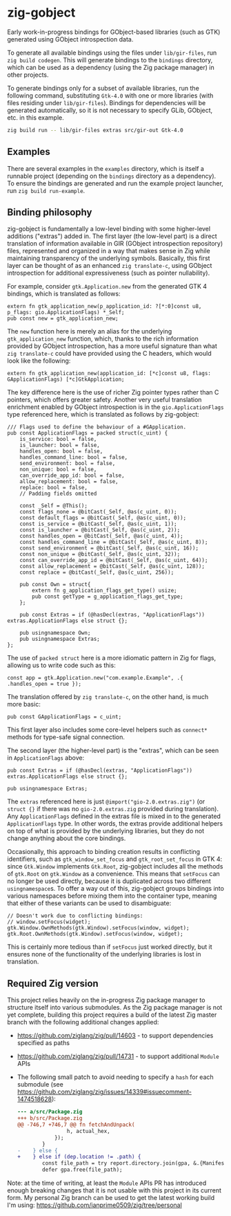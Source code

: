 # zig-gobject

Early work-in-progress bindings for GObject-based libraries (such as GTK)
generated using GObject introspection data.

To generate all available bindings using the files under `lib/gir-files`, run
`zig build codegen`. This will generate bindings to the `bindings` directory,
which can be used as a dependency (using the Zig package manager) in other
projects.

To generate bindings only for a subset of available libraries, run the following
command, substituting `Gtk-4.0` with one or more libraries (with files residing
under `lib/gir-files`). Bindings for dependencies will be generated
automatically, so it is not necessary to specify GLib, GObject, etc. in this
example.

```sh
zig build run -- lib/gir-files extras src/gir-out Gtk-4.0
```

## Examples

There are several examples in the `examples` directory, which is itself a
runnable project (depending on the `bindings` directory as a dependency). To
ensure the bindings are generated and run the example project launcher, run
`zig build run-example`.

## Binding philosophy

zig-gobject is fundamentally a low-level binding with some higher-level
additions ("extras") added in. The first layer (the low-level part) is a direct
translation of information available in GIR (GObject introspection repository)
files, represented and organized in a way that makes sense in Zig while
maintaining transparency of the underlying symbols. Basically, this first layer
can be thought of as an enhanced `zig translate-c`, using GObject introspection
for additional expressiveness (such as pointer nullability).

For example, consider `gtk.Application.new` from the generated GTK 4 bindings,
which is translated as follows:

```zig
extern fn gtk_application_new(p_application_id: ?[*:0]const u8, p_flags: gio.ApplicationFlags) *_Self;
pub const new = gtk_application_new;
```

The `new` function here is merely an alias for the underlying
`gtk_application_new` function, which, thanks to the rich information provided
by GObject introspection, has a more useful signature than what
`zig translate-c` could have provided using the C headers, which would look like
the following:

```zig
extern fn gtk_application_new(application_id: [*c]const u8, flags: GApplicationFlags) [*c]GtkApplication;
```

The key difference here is the use of richer Zig pointer types rather than C
pointers, which offers greater safety. Another very useful translation
enrichment enabled by GObject introspection is in the `gio.ApplicationFlags`
type referenced here, which is translated as follows by zig-gobject:

```zig
/// Flags used to define the behaviour of a #GApplication.
pub const ApplicationFlags = packed struct(c_uint) {
    is_service: bool = false,
    is_launcher: bool = false,
    handles_open: bool = false,
    handles_command_line: bool = false,
    send_environment: bool = false,
    non_unique: bool = false,
    can_override_app_id: bool = false,
    allow_replacement: bool = false,
    replace: bool = false,
    // Padding fields omitted

    const _Self = @This();
    const flags_none = @bitCast(_Self, @as(c_uint, 0));
    const default_flags = @bitCast(_Self, @as(c_uint, 0));
    const is_service = @bitCast(_Self, @as(c_uint, 1));
    const is_launcher = @bitCast(_Self, @as(c_uint, 2));
    const handles_open = @bitCast(_Self, @as(c_uint, 4));
    const handles_command_line = @bitCast(_Self, @as(c_uint, 8));
    const send_environment = @bitCast(_Self, @as(c_uint, 16));
    const non_unique = @bitCast(_Self, @as(c_uint, 32));
    const can_override_app_id = @bitCast(_Self, @as(c_uint, 64));
    const allow_replacement = @bitCast(_Self, @as(c_uint, 128));
    const replace = @bitCast(_Self, @as(c_uint, 256));

    pub const Own = struct{
        extern fn g_application_flags_get_type() usize;
        pub const getType = g_application_flags_get_type;
    };

    pub const Extras = if (@hasDecl(extras, "ApplicationFlags")) extras.ApplicationFlags else struct {};

    pub usingnamespace Own;
    pub usingnamespace Extras;
};
```

The use of `packed struct` here is a more idiomatic pattern in Zig for flags,
allowing us to write code such as this:

```zig
const app = gtk.Application.new("com.example.Example", .{ .handles_open = true });
```

The translation offered by `zig translate-c`, on the other hand, is much more
basic:

```zig
pub const GApplicationFlags = c_uint;
```

This first layer also includes some core-level helpers such as `connect*`
methods for type-safe signal connection.

The second layer (the higher-level part) is the "extras", which can be seen in
`ApplicationFlags` above:

```zig
pub const Extras = if (@hasDecl(extras, "ApplicationFlags")) extras.ApplicationFlags else struct {};

pub usingnamespace Extras;
```

The `extras` referenced here is just `@import("gio-2.0.extras.zig")` (or
`struct {}` if there was no `gio-2.0.extras.zig` provided during translation).
Any `ApplicationFlags` defined in the extras file is mixed in to the generated
`ApplicationFlags` type. In other words, the extras provide additional helpers
on top of what is provided by the underlying libraries, but they do not change
anything about the core bindings.

Occasionally, this approach to binding creation results in conflicting
identifiers, such as `gtk_window_set_focus` and `gtk_root_set_focus` in GTK 4:
since `Gtk.Window` implements `Gtk.Root`, zig-gobject includes all the methods
of `gtk.Root` on `gtk.Window` as a convenience. This means that `setFocus` can
no longer be used directly, because it is duplicated across two different
`usingnamespace`s. To offer a way out of this, zig-gobject groups bindings into
various namespaces before mixing them into the container type, meaning that
either of these variants can be used to disambiguate:

```zig
// Doesn't work due to conflicting bindings:
// window.setFocus(widget);
gtk.Window.OwnMethods(gtk.Window).setFocus(window, widget);
gtk.Root.OwnMethods(gtk.Window).setFocus(window, widget);
```

This is certainly more tedious than if `setFocus` just worked directly, but it
ensures none of the functionality of the underlying libraries is lost in
translation.

## Required Zig version

This project relies heavily on the in-progress Zig package manager to structure
itself into various submodules. As the Zig package manager is not yet complete,
building this project requires a build of the latest Zig master branch with the
following additional changes applied:

- https://github.com/ziglang/zig/pull/14603 - to support dependencies specified
  as paths
- https://github.com/ziglang/zig/pull/14731 - to support additional `Module`
  APIs
- The following small patch to avoid needing to specify a `hash` for each
  submodule (see
  https://github.com/ziglang/zig/issues/14339#issuecomment-1474518628):

  ```patch
  --- a/src/Package.zig
  +++ b/src/Package.zig
  @@ -746,7 +746,7 @@ fn fetchAndUnpack(
                  h, actual_hex,
              });
          }
  -    } else {
  +    } else if (dep.location != .path) {
          const file_path = try report.directory.join(gpa, &.{Manifest.basename});
          defer gpa.free(file_path);

  ```

Note: at the time of writing, at least the `Module` APIs PR has introduced
enough breaking changes that it is not usable with this project in its current
form. My personal Zig branch can be used to get the latest working build I'm
using: https://github.com/ianprime0509/zig/tree/personal
